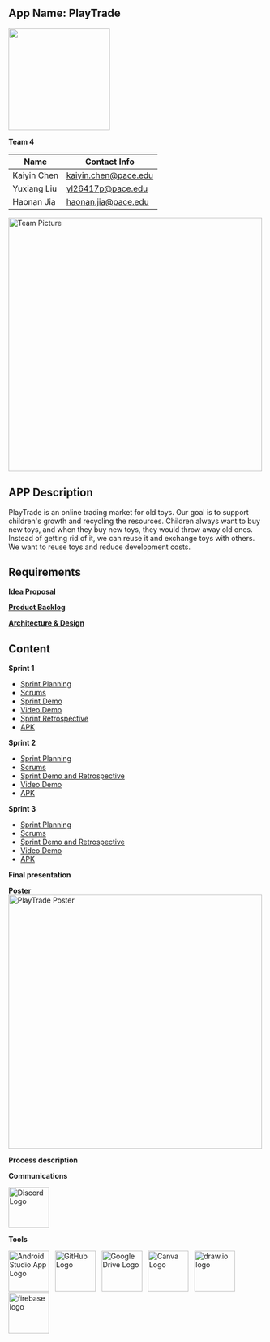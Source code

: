 <h2>App Name: PlayTrade</h2>

<img width="200" hight="200" src="https://user-images.githubusercontent.com/79156500/159767679-72ef7423-14f7-4efb-a704-755de8fe8e45.png">


**Team 4** 

| Name  | Contact Info |
| ------------- | ------------- |
| Kaiyin Chen  | kaiyin.chen@pace.edu |
| Yuxiang Liu  | yl26417p@pace.edu  |
| Haonan Jia  | haonan.jia@pace.edu |


<img width="500" alt="Team Picture" src="https://user-images.githubusercontent.com/79156500/156053825-e897e551-3161-4d8e-b26b-9250e4faa5fe.png">

<h2>APP Description</h2>
<p>PlayTrade is an online trading market for old toys. Our goal is to support children's growth and recycling the resources. Children always want to buy new toys, and when they buy new toys, they would throw away old ones. Instead of getting rid of it, we can reuse it and exchange toys with others. We want to reuse toys and reduce development costs. </p>

<h2>Requirements</h2>

**[Idea Proposal](https://docs.google.com/document/d/1WbHjCbxEYX8UhKTFXufQu9PVBIJygWGv/edit?usp=sharing&ouid=116372999750714234000&rtpof=true&sd=true)**

**[Product Backlog](https://docs.google.com/spreadsheets/d/1JBLR9C0NSWpUQZVGA3eq3OFHKyF6BT9AbrT0RwZVEXI/edit?usp=sharing)**

**[Architecture & Design](https://docs.google.com/document/d/1SmUjVTBYi3_AfcQe9f4SihTXG3y5WIZzmQ0hmI3f_r4/edit?usp=sharing)**


<h2>Content</h2>

**Sprint 1**

* [Sprint Planning](https://docs.google.com/spreadsheets/d/1JBLR9C0NSWpUQZVGA3eq3OFHKyF6BT9AbrT0RwZVEXI/edit?usp=sharing)
* [Scrums](https://docs.google.com/document/d/1rFTf0YwAqvt5mYA7jnBroZgVNMi2ro_nzM-VU48F_T4/edit?usp=sharing) 
* [Sprint Demo](https://docs.google.com/document/d/1n-phR9a5P2s4epH_bqf84KNTXZRF1UI02-TosxL0_No/edit?usp=sharing)
* [Video Demo](https://www.youtube.com/watch?v=7m4EJyu5nug)
* [Sprint Retrospective](https://docs.google.com/document/d/1e_b1RiNE3vsTq9ZmVDVeVPtsRx_4EYy2hz_GmK0UxCQ/edit?usp=sharing)
* [APK](https://drive.google.com/file/d/1OTd15KZBIHbyZZ24zDRWUnfAoYMjb9zY/view?usp=sharing) 

**Sprint 2**

* [Sprint Planning](https://docs.google.com/spreadsheets/d/1JBLR9C0NSWpUQZVGA3eq3OFHKyF6BT9AbrT0RwZVEXI/edit?usp=sharing)
* [Scrums](https://docs.google.com/document/d/1_FSbuJ9cyu3uHUBbQX0ZFleXxow-SYZ4wsGjxt3yNRI/edit?usp=sharing)
* [Sprint Demo and Retrospective](https://docs.google.com/document/d/1mj4z4vSqQVizG_tpigGQL_fkP7_zAcO5M0yXKJkI12Q/edit?usp=sharing)
* [Video Demo](https://youtu.be/K-qau_aHYi0)
* [APK](https://drive.google.com/file/d/1I6cKu-DdDJ6kBG7sYGBUXnA4OZC6ZGEm/view?usp=sharing)

**Sprint 3** 

* [Sprint Planning](https://docs.google.com/spreadsheets/d/1JBLR9C0NSWpUQZVGA3eq3OFHKyF6BT9AbrT0RwZVEXI/edit?usp=sharing)
* [Scrums](https://docs.google.com/document/d/1c--8hUlpAmx_7Qbl26WEoOBE5Pznr2Gpnpzjcxpio8c/edit?usp=sharing)
* [Sprint Demo and Retrospective](https://docs.google.com/document/d/1E4SazJaWlK4e9JSOk2pG5Ws0cx5-okeE57JeFhoYN5E/edit?usp=sharing)
* [Video Demo](https://www.youtube.com/watch?v=ilTAJXecXbE)
* [APK](https://drive.google.com/file/d/1I6cKu-DdDJ6kBG7sYGBUXnA4OZC6ZGEm/view?usp=sharing)

**Final presentation**

**Poster**<br>
<img width="500" alt="PlayTrade Poster" src="https://github.com/KaiyinCh/AndroidAppTemp/files/8599953/Trade.pdf">

**Process description**

**Communications**<br>

<a href="http://discords.com"><img width="80" hight="80" alt="Discord Logo" src="https://user-images.githubusercontent.com/79156500/159714628-a823b73a-53e3-4562-981f-2ceda494a0b1.png"></a>

**Tools**<br>

<a href="https://developer.android.com/studio/?gclid=CjwKCAjwiuuRBhBvEiwAFXKaNFRBC7ZjIlrH8syQ1Qc_jEvarHNX4Z1O7AQOQChbFqVLgCdzdGX_gBoCE_oQAvD_BwE&gclsrc=aw.ds"><img width="80" hight="80" alt="Android Studio App Logo" src="https://user-images.githubusercontent.com/79156500/159712493-a67ec624-3585-4bdb-8944-d97b3c155c96.jpeg"></a>&nbsp; &nbsp;<a href="https://github.com"><img width="80" hight="80" alt="GitHub Logo" src="https://user-images.githubusercontent.com/79156500/159713807-06fd77bf-9e89-44f5-b4f2-7a05e18e6910.png"></a>&nbsp; &nbsp;<a href="https://drive.google.com"><img width="80" hight="80" alt="Google Drive Logo" src="https://user-images.githubusercontent.com/79156500/159714202-044b55cd-3341-4963-bb48-39d91cb31be0.png"></a>&nbsp; &nbsp;<a href="canva.com"><img width="80" hight="80" alt="Canva Logo" src="https://user-images.githubusercontent.com/79156500/159715143-bacca580-925e-4140-baac-8e47ecb251cd.png"></a>&nbsp; &nbsp;<a href="https://app.diagrams.net"><img width="80" hight="80" alt="draw.io logo" src="https://user-images.githubusercontent.com/79156500/159715378-960091bc-56a3-40d9-ae8f-6b811fea9eae.png"></a>&nbsp; &nbsp;<a href="https://firebase.google.com"><img width="80" hight="80" alt="firebase logo" src="https://user-images.githubusercontent.com/79156500/163731230-2adc60da-f101-4bc7-8225-80e1357db646.jpg"></a>

